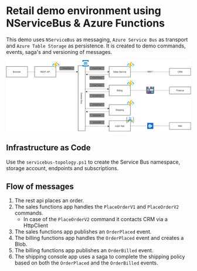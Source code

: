 # Retail demo environment using NServiceBus & Azure Functions

This demo uses `NServiceBus` as messaging, `Azure Service Bus` as transport and `Azure Table Storage` as persistence.
It is created to demo commands, events, saga's and versioning of messages.

![Demo architecture](demo.png)

## Infrastructure as Code
Use the `servicebus-topology.ps1` to create the Service Bus namespace, storage account, endpoints and subscriptions.

## Flow of messages
1. The rest api places an order.
2. The sales functions app handles the `PlaceOrderV1` and `PlaceOrderV2` commands.
    - In case of the `PlaceOrderV2` command it contacts CRM via a HttpClient
3. The sales functions app publishes an `OrderPlaced` event.
4. The billing functions app handles the `OrderPlaced` event and creates a Blob.
5. The billing functions app publishes an `OrderBilled` event.
6. The shipping console app uses a saga to complete the shipping policy based on both the `OrderPlaced` and the `OrderBilled` events.
